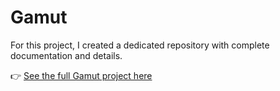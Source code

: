 # Gamut

For this project, I created a dedicated repository with complete documentation and details.

👉 [See the full Gamut project here](https://github.com/gabdao/gamut_project)
